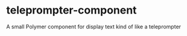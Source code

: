 teleprompter-component
======================

A small Polymer component for display text kind of like a teleprompter
